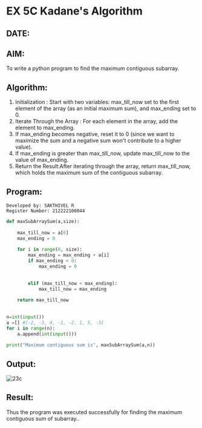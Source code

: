 # EX 5C Kadane's Algorithm
## DATE:
## AIM:
To write a python program to find the maximum contiguous subarray.

## Algorithm:

1. Initialization : Start with two variables: max_till_now set to the first element of the array (as an initial maximum sum), and max_ending set to 0.
2. Iterate Through the Array : For each element in the array, add the element to max_ending.
3. If max_ending becomes negative, reset it to 0 (since we want to maximize the sum and a negative sum won't contribute to a higher value).
4. If max_ending is greater than max_till_now, update max_till_now to the value of max_ending.
5. Return the Result:After iterating through the array, return max_till_now, which holds the maximum sum of the contiguous subarray.

## Program:
```
Developed by: SAKTHIVEL R
Register Number: 212222100044
```
```py
def maxSubArraySum(a,size):
    
    max_till_now = a[0]
    max_ending = 0
    
    for i in range(0, size):
        max_ending = max_ending + a[i]
        if max_ending < 0:
            max_ending = 0
        
        
        elif (max_till_now < max_ending):
            max_till_now = max_ending
            
    return max_till_now
    
    
n=int(input())  
a =[] #[-2, -3, 4, -1, -2, 1, 5, -3]
for i in range(n):
    a.append(int(input()))
  
print("Maximum contiguous sum is", maxSubArraySum(a,n))

```

## Output:

![23c](https://github.com/user-attachments/assets/6ff87b7a-bc95-40d5-a3cc-75cc190afebc)


## Result:

Thus the program was executed successfully for finding the maximum contiguous sum of subarray..
